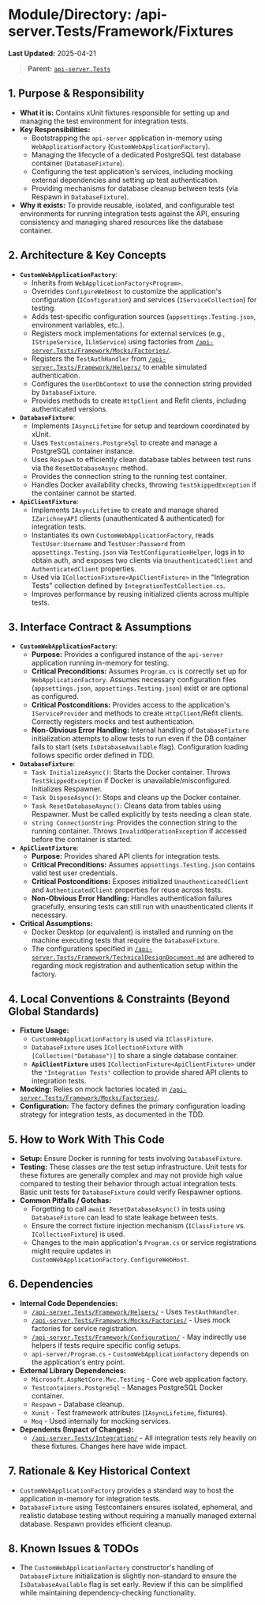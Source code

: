 # Module/Directory: /api-server.Tests/Framework/Fixtures

**Last Updated:** 2025-04-21

> **Parent:** [`api-server.Tests`](../README.md)

## 1. Purpose & Responsibility

* **What it is:** Contains xUnit fixtures responsible for setting up and managing the test environment for integration tests.
* **Key Responsibilities:**
    * Bootstrapping the `api-server` application in-memory using `WebApplicationFactory` (`CustomWebApplicationFactory`).
    * Managing the lifecycle of a dedicated PostgreSQL test database container (`DatabaseFixture`).
    * Configuring the test application's services, including mocking external dependencies and setting up test authentication.
    * Providing mechanisms for database cleanup between tests (via Respawn in `DatabaseFixture`).
* **Why it exists:** To provide reusable, isolated, and configurable test environments for running integration tests against the API, ensuring consistency and managing shared resources like the database container.

## 2. Architecture & Key Concepts

* **`CustomWebApplicationFactory`**:
    * Inherits from `WebApplicationFactory<Program>`.
    * Overrides `ConfigureWebHost` to customize the application's configuration (`IConfiguration`) and services (`IServiceCollection`) for testing.
    * Adds test-specific configuration sources (`appsettings.Testing.json`, environment variables, etc.).
    * Registers mock implementations for external services (e.g., `IStripeService`, `ILlmService`) using factories from [`/api-server.Tests/Framework/Mocks/Factories/`](../Mocks/Factories/README.md).
    * Registers the `TestAuthHandler` from [`/api-server.Tests/Framework/Helpers/`](Framework/Helpers/README.md) to enable simulated authentication.
    * Configures the `UserDbContext` to use the connection string provided by `DatabaseFixture`.
    * Provides methods to create `HttpClient` and Refit clients, including authenticated versions.
* **`DatabaseFixture`**:
    * Implements `IAsyncLifetime` for setup and teardown coordinated by xUnit.
    * Uses `Testcontainers.PostgreSql` to create and manage a PostgreSQL container instance.
    * Uses `Respawn` to efficiently clean database tables between test runs via the `ResetDatabaseAsync` method.
    * Provides the connection string to the running test container.
    * Handles Docker availability checks, throwing `TestSkippedException` if the container cannot be started.
* **`ApiClientFixture`**:
    * Implements `IAsyncLifetime` to create and manage shared `IZarichneyAPI` clients (unauthenticated & authenticated) for integration tests.
    * Instantiates its own `CustomWebApplicationFactory`, reads `TestUser:Username` and `TestUser:Password` from `appsettings.Testing.json` via `TestConfigurationHelper`, logs in to obtain auth, and exposes two clients via `UnauthenticatedClient` and `AuthenticatedClient` properties.
    * Used via `ICollectionFixture<ApiClientFixture>` in the "Integration Tests" collection defined by `IntegrationTestCollection.cs`.
    * Improves performance by reusing initialized clients across multiple tests.

## 3. Interface Contract & Assumptions

* **`CustomWebApplicationFactory`**:
    * **Purpose:** Provides a configured instance of the `api-server` application running in-memory for testing.
    * **Critical Preconditions:** Assumes `Program.cs` is correctly set up for `WebApplicationFactory`. Assumes necessary configuration files (`appsettings.json`, `appsettings.Testing.json`) exist or are optional as configured.
    * **Critical Postconditions:** Provides access to the application's `IServiceProvider` and methods to create `HttpClient`/Refit clients. Correctly registers mocks and test authentication.
    * **Non-Obvious Error Handling:** Internal handling of `DatabaseFixture` initialization attempts to allow tests to run even if the DB container fails to start (sets `IsDatabaseAvailable` flag). Configuration loading follows specific order defined in TDD.
* **`DatabaseFixture`**:
    * `Task InitializeAsync()`: Starts the Docker container. Throws `TestSkippedException` if Docker is unavailable/misconfigured. Initializes Respawner.
    * `Task DisposeAsync()`: Stops and cleans up the Docker container.
    * `Task ResetDatabaseAsync()`: Cleans data from tables using Respawner. Must be called explicitly by tests needing a clean state.
    * `string ConnectionString`: Provides the connection string to the running container. Throws `InvalidOperationException` if accessed before the container is started.
* **`ApiClientFixture`**:
    * **Purpose:** Provides shared API clients for integration tests.
    * **Critical Preconditions:** Assumes `appsettings.Testing.json` contains valid test user credentials.
    * **Critical Postconditions:** Exposes initialized `UnauthenticatedClient` and `AuthenticatedClient` properties for reuse across tests.
    * **Non-Obvious Error Handling:** Handles authentication failures gracefully, ensuring tests can still run with unauthenticated clients if necessary.
* **Critical Assumptions:**
    * Docker Desktop (or equivalent) is installed and running on the machine executing tests that require the `DatabaseFixture`.
    * The configurations specified in [`/api-server.Tests/Framework/TechnicalDesignDocument.md`](../TechnicalDesignDocument.md) are adhered to regarding mock registration and authentication setup within the factory.

## 4. Local Conventions & Constraints (Beyond Global Standards)

* **Fixture Usage:** 
    * `CustomWebApplicationFactory` is used via `IClassFixture`.
    * `DatabaseFixture` uses `ICollectionFixture` with `[Collection("Database")]` to share a single database container.
    * **`ApiClientFixture`** uses `ICollectionFixture<ApiClientFixture>` under the `"Integration Tests"` collection to provide shared API clients to integration tests.
* **Mocking:** Relies on mock factories located in [`/api-server.Tests/Framework/Mocks/Factories/`](../Mocks/Factories/README.md).
* **Configuration:** The factory defines the primary configuration loading strategy for integration tests, as documented in the TDD.

## 5. How to Work With This Code

* **Setup:** Ensure Docker is running for tests involving `DatabaseFixture`.
* **Testing:** These classes *are* the test setup infrastructure. Unit tests for these fixtures are generally complex and may not provide high value compared to testing their behavior through actual integration tests. Basic unit tests for `DatabaseFixture` could verify Respawner options.
* **Common Pitfalls / Gotchas:**
    * Forgetting to call `await ResetDatabaseAsync()` in tests using `DatabaseFixture` can lead to state leakage between tests.
    * Ensure the correct fixture injection mechanism (`IClassFixture` vs. `ICollectionFixture`) is used.
    * Changes to the main application's `Program.cs` or service registrations might require updates in `CustomWebApplicationFactory.ConfigureWebHost`.

## 6. Dependencies

* **Internal Code Dependencies:**
    * [`/api-server.Tests/Framework/Helpers/`](Framework/Helpers/README.md) - Uses `TestAuthHandler`.
    * [`/api-server.Tests/Framework/Mocks/Factories/`](../Mocks/Factories/README.md) - Uses mock factories for service registration.
    * [`/api-server.Tests/Framework/Configuration/`](../Configuration/README.md) - May indirectly use helpers if tests require specific config setups.
    * `api-server/Program.cs` - `CustomWebApplicationFactory` depends on the application's entry point.
* **External Library Dependencies:**
    * `Microsoft.AspNetCore.Mvc.Testing` - Core web application factory.
    * `Testcontainers.PostgreSql` - Manages PostgreSQL Docker container.
    * `Respawn` - Database cleanup.
    * `Xunit` - Test framework attributes (`IAsyncLifetime`, fixtures).
    * `Moq` - Used internally for mocking services.
* **Dependents (Impact of Changes):**
    * [`/api-server.Tests/Integration/`](../Integration/README.md) - All integration tests rely heavily on these fixtures. Changes here have wide impact.

## 7. Rationale & Key Historical Context

* `CustomWebApplicationFactory` provides a standard way to host the application in-memory for integration tests.
* `DatabaseFixture` using Testcontainers ensures isolated, ephemeral, and realistic database testing without requiring a manually managed external database. Respawn provides efficient cleanup.

## 8. Known Issues & TODOs

* The `CustomWebApplicationFactory` constructor's handling of `DatabaseFixture` initialization is slightly non-standard to ensure the `IsDatabaseAvailable` flag is set early. Review if this can be simplified while maintaining dependency-checking functionality.